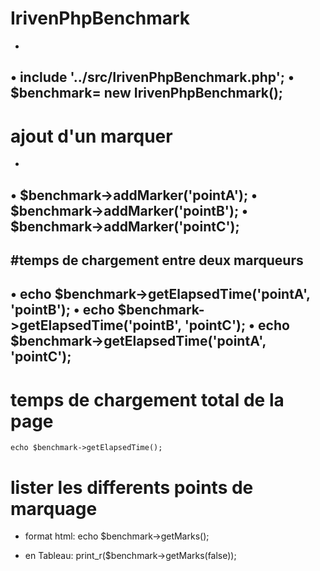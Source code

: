 # IrivenPhpBenchmark

-
•	include '../src/IrivenPhpBenchmark.php';
•	$benchmark= new IrivenPhpBenchmark();
-

# ajout d'un marquer
-
•	$benchmark->addMarker('pointA');
•	$benchmark->addMarker('pointB');
•	$benchmark->addMarker('pointC');
-
#temps de chargement entre deux marqueurs
-
•	echo $benchmark->getElapsedTime('pointA', 'pointB');
•	echo $benchmark->getElapsedTime('pointB', 'pointC');
•	echo $benchmark->getElapsedTime('pointA', 'pointC');
-
# temps de chargement total de la page 

	echo $benchmark->getElapsedTime();

# lister les differents points de marquage 

- format html:    echo $benchmark->getMarks();
  
- en Tableau:     print_r($benchmark->getMarks(false));
